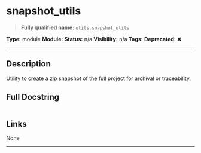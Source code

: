 # snapshot_utils
> **Fully qualified name:** `utils.snapshot_utils`

**Type:** module
**Module:** 
**Status:** n/a
**Visibility:** n/a
**Tags:** 
**Deprecated:** ❌

---

## Description
Utility to create a zip snapshot of the full project for archival or traceability.

## Full Docstring
```

```

## Links
None

---
